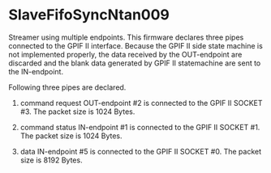 SlaveFifoSyncNtan009
====================

Streamer using multiple endpoints.
This firmware declares three pipes connected to the GPIF II interface.
Because the GPIF II side state machine is not implemented properly,
the data received by the OUT-endpoint are discarded and
the blank data generated by GPIF II statemachine are sent to the IN-endpoint. 

Following three pipes are declared.

1. command request
OUT-endpoint #2 is connected to the GPIF II SOCKET #3.
The packet size is 1024 Bytes.

2. command status
IN-endpoint #1 is connected to the GPIF II SOCKET #1.
The packet size is 1024 Bytes.

3. data
IN-endpoint #5 is connected to the GPIF II SOCKET #0.
The packet size is 8192 Bytes.

